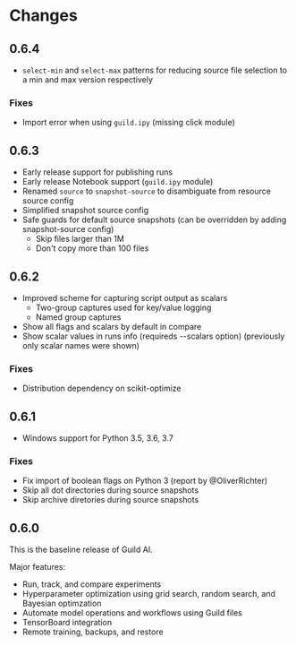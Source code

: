 # Changes

## 0.6.4

- `select-min` and `select-max` patterns for reducing source file
  selection to a min and max version respectively

### Fixes

- Import error when using `guild.ipy` (missing click module)

## 0.6.3

- Early release support for publishing runs
- Early release Notebook support (`guild.ipy` module)
- Renamed `source` to `snapshot-source` to disambiguate from resource
  source config
- Simplified snapshot source config
- Safe guards for default source snapshots (can be overridden by
  adding snapshot-source config)
  - Skip files larger than 1M
  - Don't copy more than 100 files

## 0.6.2

- Improved scheme for capturing script output as scalars
  - Two-group captures used for key/value logging
  - Named group captures
- Show all flags and scalars by default in compare
- Show scalar values in runs info (requireds --scalars option)
  (previously only scalar names were shown)

### Fixes

- Distribution dependency on scikit-optimize

## 0.6.1

- Windows support for Python 3.5, 3.6, 3.7

### Fixes

- Fix import of boolean flags on Python 3 (report by @OliverRichter)
- Skip all dot directories during source snapshots
- Skip archive diretories during source snapshots

## 0.6.0

This is the baseline release of Guild AI.

Major features:

- Run, track, and compare experiments
- Hyperparameter optimization using grid search, random search, and
  Bayesian optimzation
- Automate model operations and workflows using Guild files
- TensorBoard integration
- Remote training, backups, and restore
